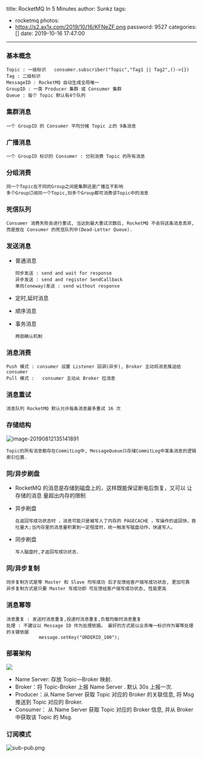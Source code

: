 title: RocketMQ In 5 Minutes
author: Sunkz
tags:
  - rocketmq
photos:
 - https://s2.ax1x.com/2019/10/16/KFNeZF.png
password: 9527
categories: []
date: 2019-10-16 17:47:00

---
### 基本概念

```
Topic : 一级标识   consumer.subscriber("Topic","Tag1 || Tag2",()->{})
Tag : 二级标识
MessageID : RocketMQ 自动生成全局唯一
GroupID : 一类 Producer 集群 或 Consumer 集群
Queue : 每个 Topic 默认有4个队列
```

### 集群消息

```
一个 GroupID 的 Consumer 平均分摊 Topic 上的 9条消息
```

### 广播消息

```
一个 GroupID 标识的 Consumer : 分别消费 Topic 的所有消息
```

### 分组消费

```
同一个Topic在不同的Group之间是集群还是广播互不影响
多个Group订阅同一个Topic,则多个Group都可消费该Topic中的消息
```

### 死信队列

```
Consumer 消费失败会进行重试, 当达到最大重试次数后, RocketMQ 不会将这条消息丢弃, 而是放在 Consumer 的死信队列中(Dead-Letter Queue).
```

### 发送消息

- 普通消息

  ```
  同步发送 : send and wait for response 
  异步发送 : send and register SendCallback
  单向(oneway)发送 : send without response
  ```

- 定时,延时消息

- 顺序消息

- 事务消息

  ```
  两部确认机制
  ```


### 消息消费

```
Push 模式 : consumer 设置 Listener 回调(异步), Broker 主动将消息推送给 consumer
Pull 模式 :	consumer 主动从 Broker 拉消息
```

### 消息重试

```
消息队列 RocketMQ 默认允许每条消息最多重试 16 次

```

### 存储结构

![image-20190812135141891](http://ww2.sinaimg.cn/large/006tNc79gy1g5wumavkvkj316u0tonf4.jpg)

```
Topic的所有消息都存在CommitLog中, MessageQueue只存储CommitLog中某条消息的逻辑索引位置.

```

### 同/异步刷盘

- RocketMQ 的消息是存储到磁盘上的，这样既能保证断电后恢复，又可以 让存储的消息 量超出内存的限制

- 异步刷盘

  ```
  在返回写成功状态时 ，消息可能只是被写人了内存的 PAGECACHE ，写操作的返回快，吞吐量大;当内存里的消息量积累到一定程度时，统一触发写磁盘动作，快速写人。
  
  ```

- 同步刷盘

  ```
  写人磁盘时,才返回写成功状态.
  
  ```

### 同/异步复制

```
同步复制方式是等 Master 和 Slave 均写成功 后才反馈给客户端写成功状态, 更加可靠
异步复制方式是只要 Master 写成功即 可反馈给客户端写成功状态, 性能更高

```

### 消息幂等

```
消息重复 : 发送时消息重复,投递时消息重复,负载均衡时消息重复
处理 : 不建议以 Message ID 作为处理依据。 最好的方式是以业务唯一标识作为幂等处理的关键依据
			message.setKey("ORDERID_100");

```

### 部署架构

![](http://tva1.sinaimg.cn/large/0060lm7Tly1g4yn8ppm0oj316e0nsjwh.jpg)

- Name Server: 存放 Topic—Broker 映射.
- Broker：将 Topic-Broker 上报 Name Server . 默认 30s 上报一次.
- Producer：从 Name Server 获取 Topic 对应的 Broker 的关联信息, 将 Msg 推送到 Topic 对应的 Broker.
- Consumer： 从 Name Server 获取 Topic 对应的 Broker 信息, 并从 Broker 中获取该 Topic 的 Msg.

### 订阅模式

![sub-pub.png](http://tva1.sinaimg.cn/large/0060lm7Tly1g4ynnogh7jj31lp0u0al7.jpg)

